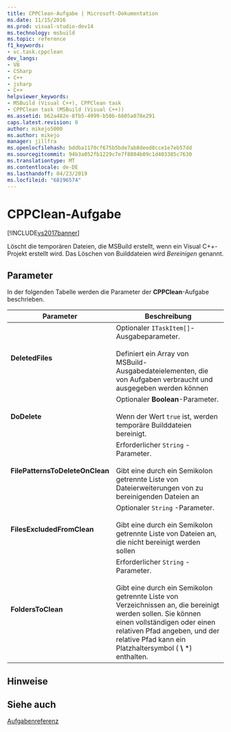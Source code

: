 ```yaml
---
title: CPPClean-Aufgabe | Microsoft-Dokumentation
ms.date: 11/15/2016
ms.prod: visual-studio-dev14
ms.technology: msbuild
ms.topic: reference
f1_keywords:
- vc.task.cppclean
dev_langs:
- VB
- CSharp
- C++
- jsharp
- C++
helpviewer_keywords:
- MSBuild (Visual C++), CPPClean task
- CPPClean task (MSBuild (Visual C++))
ms.assetid: b62a482e-8fb5-4999-b50b-6605a078e291
caps.latest.revision: 8
author: mikejo5000
ms.author: mikejo
manager: jillfra
ms.openlocfilehash: bddba1170cf675b5bde7ab8deed8cce1e7eb57dd
ms.sourcegitcommit: 94b3a052fb1229c7e7f8804b09c1d403385c7630
ms.translationtype: MT
ms.contentlocale: de-DE
ms.lasthandoff: 04/23/2019
ms.locfileid: "68196574"
---
```

# <a name="cppclean-task"></a>CPPClean-Aufgabe
[!INCLUDE[vs2017banner](../includes/vs2017banner.md)]

Löscht die temporären Dateien, die MSBuild erstellt, wenn ein Visual C++-Projekt erstellt wird. Das Löschen von Builddateien wird *Bereinigen* genannt.  

## <a name="parameters"></a>Parameter  
 In der folgenden Tabelle werden die Parameter der **CPPClean**-Aufgabe beschrieben.  

|            Parameter            |                                                                                                Beschreibung                                                                                                 |
|---------------------------------|------------------------------------------------------------------------------------------------------------------------------------------------------------------------------------------------------------|
|        **DeletedFiles**         |                               Optionaler `ITaskItem[]`-Ausgabeparameter.<br /><br /> Definiert ein Array von MSBuild-Ausgabedateielementen, die von Aufgaben verbraucht und ausgegeben werden können                                |
|          **DoDelete**           |                                                            Optionaler **Boolean**-Parameter.<br /><br /> Wenn der Wert `true` ist, werden temporäre Builddateien bereinigt.                                                             |
| **FilePatternsToDeleteOnClean** |                                            Erforderlicher `String` -Parameter.<br /><br /> Gibt eine durch ein Semikolon getrennte Liste von Dateierweiterungen von zu bereinigenden Dateien an                                             |
|   **FilesExcludedFromClean**    |                                                    Optionaler `String` -Parameter.<br /><br /> Gibt eine durch ein Semikolon getrennte Liste von Dateien an, die nicht bereinigt werden sollen                                                    |
|       **FoldersToClean**        | Erforderlicher `String` -Parameter.<br /><br /> Gibt eine durch ein Semikolon getrennte Liste von Verzeichnissen an, die bereinigt werden sollen. Sie können einen vollständigen oder einen relativen Pfad angeben, und der relative Pfad kann ein Platzhaltersymbol ( **\\** \*) enthalten. |

## <a name="remarks"></a>Hinweise  

## <a name="see-also"></a>Siehe auch  
 [Aufgabenreferenz](../msbuild/msbuild-task-reference.md)

